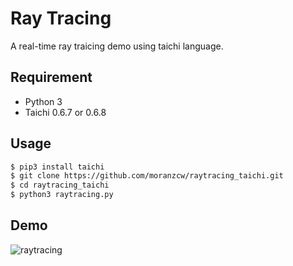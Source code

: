 # Ray Tracing

A real-time ray traicing demo using taichi language.

## **Requirement**

* Python 3
* Taichi 0.6.7 or 0.6.8

## Usage

```bash
$ pip3 install taichi
$ git clone https://github.com/moranzcw/raytracing_taichi.git
$ cd raytracing_taichi
$ python3 raytracing.py
```

## Demo

![raytracing](results/video.gif)